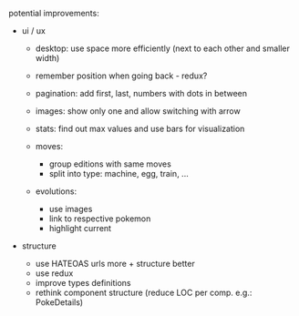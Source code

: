 potential improvements:
- ui / ux
    - desktop: use space more efficiently (next to each other and smaller width)
    - remember position when going back - redux?
    - pagination: add first, last, numbers with dots in between

    - images: show only one and allow switching with arrow
    - stats: find out max values and use bars for visualization
    - moves:
        - group editions with same moves
        - split into type: machine, egg, train, ...
    - evolutions:
        - use images
        - link to respective pokemon
        - highlight current

- structure
    - use HATEOAS urls more + structure better
    - use redux
    - improve types definitions
    - rethink component structure (reduce LOC per comp. e.g.: PokeDetails)